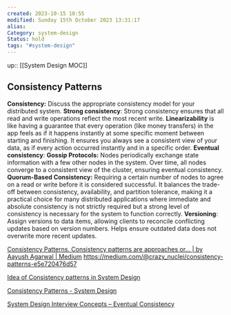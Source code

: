 ```yaml
---
created: 2023-10-15 10:55
modified: Sunday 15th October 2023 13:31:17
alias: 
Category: system-design
Status: hold
tags: "#system-design"
---
```

up::  [[System Design MOC]]

## Consistency Patterns

**Consistency:** 
	Discuss the appropriate consistency model for your distributed system. 
		**Strong consistency**: Strong consistency ensures that all read and write operations reflect the most recent write.
			**Linearizability** is like having a guarantee that every operation (like money transfers) in the app feels as if it happens instantly at some specific moment between starting and finishing. It ensures you always see a consistent view of your data, as if every action occurred instantly and in a specific order.
		**Eventual consistency**:
			**Gossip Protocols:** Nodes periodically exchange state information with a few other nodes in the system. Over time, all nodes converge to a consistent view of the cluster, ensuring eventual consistency.
	**Quorum-Based Consistency:** Requiring a certain number of nodes to agree on a read or write before it is considered successful. 
		It balances the trade-off between consistency, availability, and partition tolerance, making it a practical choice for many distributed applications where immediate and absolute consistency is not strictly required but a strong level of consistency is necessary for the system to function correctly.
	**Versioning**: Assign versions to data items, allowing clients to reconcile conflicting updates based on version numbers. Helps ensure outdated data does not overwrite more recent updates. 



[Consistency Patterns. Consistency patterns are approaches or… | by Aayush Agarwal | Medium](https://medium.com/@crazy_nuclei/consistency-patterns-e5e720476d57)
https://medium.com/@crazy_nuclei/consistency-patterns-e5e720476d57

[Idea of Consistency patterns in System Design](https://iq.opengenus.org/consistency-patterns-in-system-design/)

[Consistency Patterns - System Design](https://systemdesign.one/consistency-patterns/)


[System Design Interview Concepts – Eventual Consistency](https://www.acodersjourney.com/eventual-consistency/)